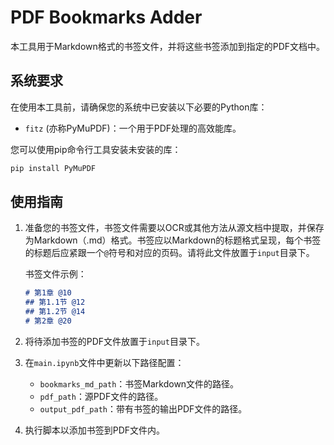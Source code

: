 #  PDF Bookmarks Adder

本工具用于Markdown格式的书签文件，并将这些书签添加到指定的PDF文档中。

## 系统要求

在使用本工具前，请确保您的系统中已安装以下必要的Python库：

- `fitz` (亦称PyMuPDF)：一个用于PDF处理的高效能库。

您可以使用pip命令行工具安装未安装的库：

```bash
pip install PyMuPDF
```

## 使用指南

1. 准备您的书签文件，书签文件需要以OCR或其他方法从源文档中提取，并保存为Markdown（.md）格式。书签应以Markdown的标题格式呈现，每个书签的标题后应紧跟一个`@`符号和对应的页码。请将此文件放置于`input`目录下。
   
   书签文件示例：

   ```markdown
   # 第1章 @10
   ## 第1.1节 @12
   ## 第1.2节 @14
   # 第2章 @20
   ```

2. 将待添加书签的PDF文件放置于`input`目录下。

3. 在`main.ipynb`文件中更新以下路径配置：

   - `bookmarks_md_path`：书签Markdown文件的路径。
   - `pdf_path`：源PDF文件的路径。
   - `output_pdf_path`：带有书签的输出PDF文件的路径。

4. 执行脚本以添加书签到PDF文件内。
